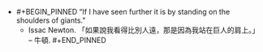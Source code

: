 - #+BEGIN_PINNED
  “If I have seen further it is by standing on the shoulders of giants.” 
  - Issac Newton.
  「如果說我看得比別人遠，那是因為我站在巨人的肩上。」 
  – 牛頓.
  #+END_PINNED